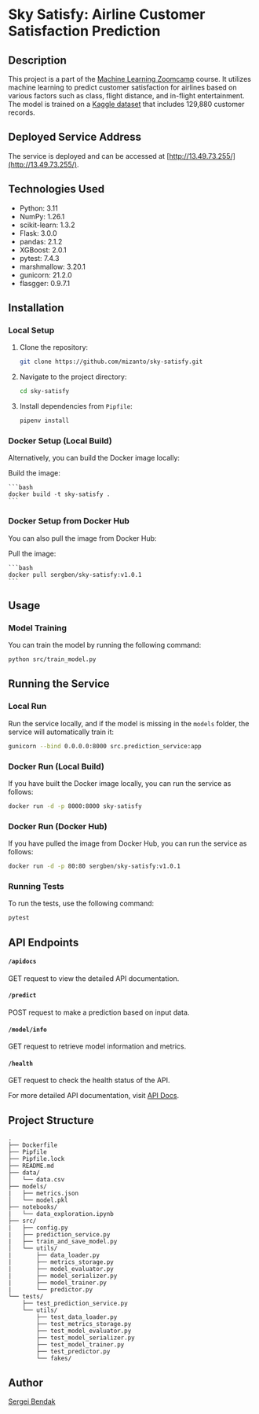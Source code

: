 # Sky Satisfy: Airline Customer Satisfaction Prediction

## Description

This project is a part of the [Machine Learning Zoomcamp](https://github.com/DataTalksClub/machine-learning-zoomcamp) course. It utilizes machine learning to predict customer satisfaction for airlines based on various factors such as class, flight distance, and in-flight entertainment. The model is trained on a [Kaggle dataset](https://www.kaggle.com/datasets/yakhyojon/customer-satisfaction-in-airline/data) that includes 129,880 customer records.

## Deployed Service Address

The service is deployed and can be accessed at [http://13.49.73.255/](http://13.49.73.255/).

## Technologies Used

- Python: 3.11
- NumPy: 1.26.1
- scikit-learn: 1.3.2
- Flask: 3.0.0
- pandas: 2.1.2
- XGBoost: 2.0.1
- pytest: 7.4.3
- marshmallow: 3.20.1
- gunicorn: 21.2.0
- flasgger: 0.9.7.1

## Installation

### Local Setup

1. Clone the repository:

    ```bash
    git clone https://github.com/mizanto/sky-satisfy.git
    ```

2. Navigate to the project directory:

    ```bash
    cd sky-satisfy
    ```

3. Install dependencies from `Pipfile`:

    ```bash
    pipenv install
    ```

### Docker Setup (Local Build)

Alternatively, you can build the Docker image locally:

Build the image:

    ```bash
    docker build -t sky-satisfy .
    ```

### Docker Setup from Docker Hub

You can also pull the image from Docker Hub:

Pull the image:

    ```bash
    docker pull sergben/sky-satisfy:v1.0.1
    ```

## Usage

### Model Training

You can train the model by running the following command:

```bash
python src/train_model.py
```

## Running the Service

### Local Run

Run the service locally, and if the model is missing in the `models` folder, the service will automatically train it:

```bash
gunicorn --bind 0.0.0.0:8000 src.prediction_service:app
```

### Docker Run (Local Build)

If you have built the Docker image locally, you can run the service as follows:

```bash
docker run -d -p 8000:8000 sky-satisfy
```

### Docker Run (Docker Hub)

If you have pulled the image from Docker Hub, you can run the service as follows:

```bash
docker run -d -p 80:80 sergben/sky-satisfy:v1.0.1
```

### Running Tests

To run the tests, use the following command:

```bash
pytest
```

## API Endpoints

#### `/apidocs`

GET request to view the detailed API documentation.

#### `/predict`

POST request to make a prediction based on input data.

#### `/model/info`

GET request to retrieve model information and metrics.

#### `/health`

GET request to check the health status of the API.

For more detailed API documentation, visit [API Docs](http://13.49.73.255/apidocs/).

## Project Structure

```
.
├── Dockerfile
├── Pipfile
├── Pipfile.lock
├── README.md
├── data/
│   └── data.csv
├── models/
|   ├── metrics.json
│   └── model.pkl
├── notebooks/
|   └── data_exploration.ipynb
├── src/
|   ├── config.py
|   ├── prediction_service.py
|   ├── train_and_save_model.py
│   └── utils/
|       ├── data_loader.py
|       ├── metrics_storage.py
|       ├── model_evaluator.py
|       ├── model_serializer.py
|       ├── model_trainer.py
|       └── predictor.py
└── tests/
    ├── test_prediction_service.py
    └── utils/
        ├── test_data_loader.py
        ├── test_metrics_storage.py
        ├── test_model_evaluator.py
        ├── test_model_serializer.py
        ├── test_model_trainer.py
        ├── test_predictor.py
        └── fakes/
```

## Author

[Sergei Bendak](https://github.com/mizanto)
